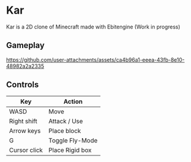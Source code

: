 # Kar

Kar is a 2D clone of Minecraft made with Ebitengine (Work in progress)

## Gameplay

https://github.com/user-attachments/assets/ca4b96a1-eeea-43fb-8e10-48982a2a2335

## Controls

| Key          | Action          |
| ------------ | --------------- |
| WASD         | Move            |
| Right shift  | Attack / Use    |
| Arrow keys   | Place block     |
| G            | Toggle Fly-Mode  |
| Cursor click | Place Rigid box |
